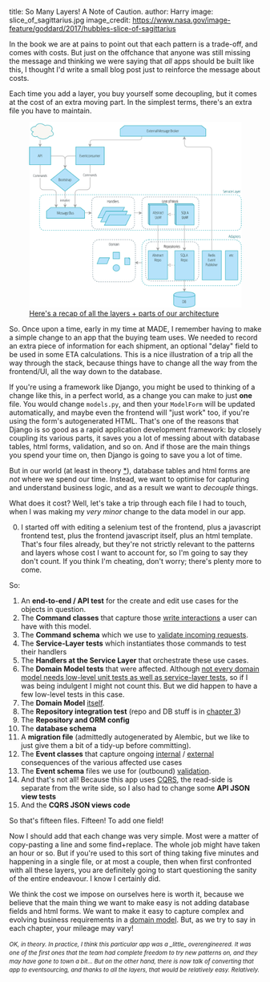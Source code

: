 title: So Many Layers! A Note of Caution.
author: Harry
image: slice_of_sagittarius.jpg
image_credit: https://www.nasa.gov/image-feature/goddard/2017/hubbles-slice-of-sagittarius

In the book we are at pains to point out that each pattern is a trade-off, and
comes with costs.  But just on the offchance that anyone was still missing the
message and thinking we were saying that _all_ apps should be built like this,
I thought I'd write a small blog post just to reinforce the message about
costs.

Each time you add a layer, you buy yourself some decoupling, but it
comes at the cost of an extra moving part.  In the simplest terms, there's an
extra file you have to maintain.


<a href="/book/appendix_ds1_table.html">
<figure>
  <img src="/book/images/apwp_aa01.png" alt="a recap of all the layers + parts of our architecture" max-height="60%">
  <figcaption>Here's a recap of all the layers + parts of our architecture</figcaption>
</figure>
</a>

So. Once upon a time, early in my time at MADE, I remember having to make a
simple change to an app that the buying team uses. We needed to record an extra
piece of information for each shipment, an optional "delay" field to be used in
some ETA calculations.  This is a nice illustration of a trip all the way
through the stack, because things have to change all the way from the
frontend/UI, all the way down to the database.

If you're using a framework like Django, you might be used to thinking of a
change like this, in a perfect world, as a change you can make to just **one** file.
You would change `models.py`, and then your `ModelForm` will be updated automatically,
and maybe even the frontend will "just work" too, if you're using the form's
autogenerated HTML.  That's one of the reasons that Django is so good as a
rapid application development framework: by closely coupling its various parts,
it saves you a lot of messing about with database tables, html forms,
validation, and so on. And if those are the main things you spend your time on,
then Django is going to save you a lot of time.

But in our world (at least in theory [*](#in_theory)),
database tables and html forms are _not_ where we spend our time.  Instead, we
want to optimise for capturing and understand business logic, and as a
result we want to _decouple_ things.

What does it cost?  Well, let's take a trip through each file I had to touch,
when I was making my _very minor_ change to the data model in our app.

<ol start="0"><li>
  I started off with editing a selenium test of the frontend, plus a javascript
  frontend test, plus the frontend javascript itself, plus an html template.
  That's four files already, but they're not strictly relevant to the patterns
  and layers whose cost I want to account for, so I'm going to say they don't
  count.  If you think I'm cheating, don't worry; there's plenty more to come.
</li></ol>

So:

1. An **end-to-end / API test** for the create and edit use cases for the objects in question.
2. The **Command classes** that capture those [write interactions](/book/chapter_10_commands.html) a user can have
   with this model.
3. The **Command schema** which we use to [validate incoming requests](/book/appendix_validation.html).
4. The **Service-Layer tests** which instantiates those commands to test their
   handlers
5. The **Handlers at the Service Layer** that orchestrate these use cases.
6. The **Domain Model tests** that were affected. Although
   [not every domain model needs low-level unit tests as well as service-layer
   tests](/book/chapter_05_high_gear_low_gear.html),
   so if I was being indulgent I might not count this.  But we did happen to
   have a few low-level tests in this case.
7. The **Domain Model** [itself](/book/chapter_01_domain_model.html).
8. The **Repository integration test**
  (repo and DB stuff is in [chapter 3](/book/chapter_02_repository.html))
9. The **Repository and ORM config** 
10. The **database schema**
11. A **migration file** (admittedly autogenerated by Alembic, but we like to just give them a bit of a tidy-up before committing).
12. The **Event classes** that capture ongoing [internal](/book/chapter_08_events_and_message_bus.html) / [external](/book/chapter_11_external_events.html) consequences
    of the various affected use cases
13. The **Event schema** files we use for (outbound) [validation](/book/appendix_validation.html).
14. And that's not all!  Because this app uses [CQRS](/book/chapter_12_cqrs.html), the read-side is separate from the
write side, so I also had to change some **API JSON view tests**
15. And the **CQRS JSON views code**

So that's fifteen files.  Fifteen!  To add one field!

Now I should add that each change was very simple.  Most were a matter of
copy-pasting a line and some find+replace.  The whole job might have taken an hour
or so.  But if you're used to this sort of thing taking five minutes and happening
in a single file, or at most a couple, then when first confronted with all these
layers, you are definitely going to start questioning the sanity of the entire
endeavour.  I know I certainly did.

We think the cost we impose on ourselves here is worth it, because we believe
that the main thing we want to make easy is not adding database fields and html
forms.  We want to make it easy to capture complex and evolving business
requirements in a [domain model](/book/chapter_01_domain_model.html).  But, as we try to say in each chapter,
your mileage may vary!

<div id="#in_theory"><small><i>
  OK, in theory.  In practice, I think this particular app was a _little_
  overengineered. It was one of the first ones that the team had complete
  freedom to try new patterns on, and they may have gone to town a bit...
  But on the other hand, there is now talk of converting that app to eventsourcing,
  and thanks to all the layers, that would be relatively easy. Relatively.
</i></small></div>
